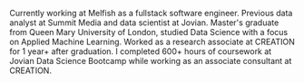 Currently working at Melfish as a fullstack software engineer. Previous data analyst at Summit Media and data scientist at Jovian. Master's graduate from Queen Mary University of London, studied Data Science with a focus on Applied Machine Learning. Worked as a research associate at CREATION for 1 year+ after graduation. I completed 600+ hours of coursework at Jovian Data Science Bootcamp while working as an associate consultant at CREATION.
